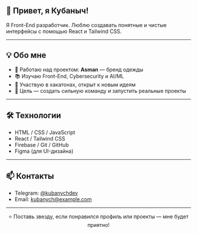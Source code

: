 

## 👋 Привет, я Кубаныч!

Я Front-End разработчик. Люблю создавать понятные и чистые интерфейсы с помощью React и Tailwind CSS.

---

## 💡 Обо мне

- 🔨 Работаю над проектом: **Asman** — бренд одежды  
- 📚 Изучаю Front-End, Cybersecurity и AI/ML  
- 🤝 Участвую в хакатонах, открыт к новым идеям  
- 🎯 Цель — создать сильную команду и запустить реальные проекты  

---

## 🛠 Технологии

- HTML / CSS / JavaScript  
- React / Tailwind CSS  
- Firebase / Git / GitHub  
- Figma (для UI-дизайна)

---

## 📫 Контакты

- Telegram: [@kubanychdev](https://t.me/kubanychdev)  
- Email: kubanych@example.com

---

<p align="center">
  ⭐️ Поставь звезду, если понравился профиль или проекты — мне будет приятно!
</p>
